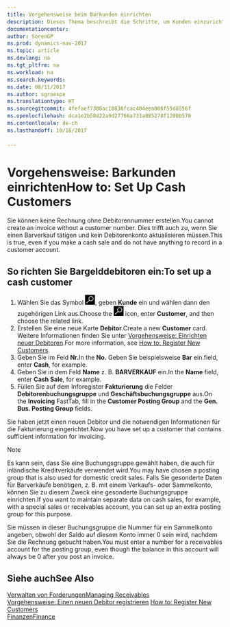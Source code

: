 ```yaml
---
title: Vorgehensweise beim Barkunden einrichten
description: Dieses Thema beschreibt die Schritte, um Kunden einzurichten, der in bar bezahlt.
documentationcenter: 
author: SorenGP
ms.prod: dynamics-nav-2017
ms.topic: article
ms.devlang: na
ms.tgt_pltfrm: na
ms.workload: na
ms.search.keywords: 
ms.date: 08/11/2017
ms.author: sgroespe
ms.translationtype: HT
ms.sourcegitcommit: 4fefaef7380ac10836fcac404eea006f55d8556f
ms.openlocfilehash: dca1e2b58d22a9d27766a731a085278f1200b570
ms.contentlocale: de-ch
ms.lasthandoff: 10/16/2017

---
```

# <a name="how-to-set-up-cash-customers"></a><span data-ttu-id="4c7b8-103">Vorgehensweise: Barkunden einrichten</span><span class="sxs-lookup"><span data-stu-id="4c7b8-103">How to: Set Up Cash Customers</span></span>
<span data-ttu-id="4c7b8-104">Sie können keine Rechnung ohne Debitorennummer erstellen.</span><span class="sxs-lookup"><span data-stu-id="4c7b8-104">You cannot create an invoice without a customer number.</span></span> <span data-ttu-id="4c7b8-105">Dies trifft auch zu, wenn Sie einen Barverkauf tätigen und kein Debitorenkonto aktualisieren müssen.</span><span class="sxs-lookup"><span data-stu-id="4c7b8-105">This is true, even if you make a cash sale and do not have anything to record in a customer account.</span></span>  

## <a name="to-set-up-a-cash-customer"></a><span data-ttu-id="4c7b8-106">So richten Sie Bargelddebitoren ein:</span><span class="sxs-lookup"><span data-stu-id="4c7b8-106">To set up a cash customer</span></span>  
1.  <span data-ttu-id="4c7b8-107">Wählen Sie das Symbol ![Nach Seite oder Bericht suchen](media/ui-search/search_small.png "Symbol Nach Seite oder Bericht suchen"), geben **Kunde** ein und wählen dann den zugehörigen Link aus.</span><span class="sxs-lookup"><span data-stu-id="4c7b8-107">Choose the ![Search for Page or Report](media/ui-search/search_small.png "Search for Page or Report icon") icon, enter **Customer**, and then choose the related link.</span></span>  
2.  <span data-ttu-id="4c7b8-108">Erstellen Sie eine neue Karte **Debitor**.</span><span class="sxs-lookup"><span data-stu-id="4c7b8-108">Create a new **Customer** card.</span></span> <span data-ttu-id="4c7b8-109">Weitere Informationen finden Sie unter [Vorgehensweise: Einrichten neuer Debitoren](sales-how-register-new-customers.md).</span><span class="sxs-lookup"><span data-stu-id="4c7b8-109">For more information, see [How to: Register New Customers](sales-how-register-new-customers.md).</span></span>
3.  <span data-ttu-id="4c7b8-110">Geben Sie im Feld **Nr.**</span><span class="sxs-lookup"><span data-stu-id="4c7b8-110">In the **No.**</span></span> <span data-ttu-id="4c7b8-111">Geben Sie beispielsweise **Bar** ein.</span><span class="sxs-lookup"><span data-stu-id="4c7b8-111">field, enter **Cash**, for example.</span></span>  
4.  <span data-ttu-id="4c7b8-112">Geben Sie in dem Feld **Name** z. B. **BARVERKAUF** ein.</span><span class="sxs-lookup"><span data-stu-id="4c7b8-112">In the **Name** field, enter **Cash Sale**, for example.</span></span>  
5.  <span data-ttu-id="4c7b8-113">Füllen Sie auf dem Inforegister **Fakturierung** die Felder **Debitorenbuchungsgruppe** und **Geschäftsbuchungsgruppe** aus.</span><span class="sxs-lookup"><span data-stu-id="4c7b8-113">On the **Invoicing** FastTab, fill in the **Customer Posting Group** and the **Gen. Bus. Posting Group** fields.</span></span>  

 <span data-ttu-id="4c7b8-114">Sie haben jetzt einen neuen Debitor und die notwendigen Informationen für die Fakturierung eingerichtet.</span><span class="sxs-lookup"><span data-stu-id="4c7b8-114">Now you have set up a customer that contains sufficient information for invoicing.</span></span>  

> [!NOTE]  
>  <span data-ttu-id="4c7b8-115">Es kann sein, dass Sie eine Buchungsgruppe gewählt haben, die auch für inländische Kreditverkäufe verwendet wird.</span><span class="sxs-lookup"><span data-stu-id="4c7b8-115">You may have chosen a posting group that is also used for domestic credit sales.</span></span> <span data-ttu-id="4c7b8-116">Falls Sie gesonderte Daten für Barverkäufe benötigen, z. B. mit einem Verkaufs- oder Sammelkonto, können Sie zu diesem Zweck eine gesonderte Buchungsgruppe einrichten.</span><span class="sxs-lookup"><span data-stu-id="4c7b8-116">If you want to maintain separate data on cash sales, for example, with a special sales or receivables account, you can set up an extra posting group for this purpose.</span></span>  
>   
>  <span data-ttu-id="4c7b8-117">Sie müssen in dieser Buchungsgruppe die Nummer für ein Sammelkonto angeben, obwohl der Saldo auf diesem Konto immer 0 sein wird, nachdem Sie die Rechnung gebucht haben.</span><span class="sxs-lookup"><span data-stu-id="4c7b8-117">You must enter a number for a receivables account for the posting group, even though the balance in this account will always be 0 after you post an invoice.</span></span>  

## <a name="see-also"></a><span data-ttu-id="4c7b8-118">Siehe auch</span><span class="sxs-lookup"><span data-stu-id="4c7b8-118">See Also</span></span>
[<span data-ttu-id="4c7b8-119">Verwalten von Forderungen</span><span class="sxs-lookup"><span data-stu-id="4c7b8-119">Managing Receivables</span></span>](receivables-manage-receivables.md)  
<span data-ttu-id="4c7b8-120">[Vorgehensweise: Einen neuen Debitor registrieren](sales-how-register-new-customers.md)  </span><span class="sxs-lookup"><span data-stu-id="4c7b8-120">[How to: Register New Customers](sales-how-register-new-customers.md)  </span></span>  
[<span data-ttu-id="4c7b8-121">Finanzen</span><span class="sxs-lookup"><span data-stu-id="4c7b8-121">Finance</span></span>](finance.md)  


